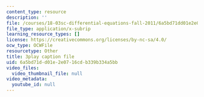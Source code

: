 ```yaml
---
content_type: resource
description: ''
file: /courses/18-03sc-differential-equations-fall-2011/6a5bd71dd01e2e0716cdb339b334a5bb_z-meBrqcy_I.srt
file_type: application/x-subrip
learning_resource_types: []
license: https://creativecommons.org/licenses/by-nc-sa/4.0/
ocw_type: OCWFile
resourcetype: Other
title: 3play caption file
uid: 6a5bd71d-d01e-2e07-16cd-b339b334a5bb
video_files:
  video_thumbnail_file: null
video_metadata:
  youtube_id: null
---
```

